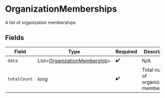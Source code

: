 # OrganizationMemberships

A list of organization memberships


## Fields

| Field                                                                              | Type                                                                               | Required                                                                           | Description                                                                        |
| ---------------------------------------------------------------------------------- | ---------------------------------------------------------------------------------- | ---------------------------------------------------------------------------------- | ---------------------------------------------------------------------------------- |
| `data`                                                                             | List\<[OrganizationMembership](../../models/components/OrganizationMembership.md)> | :heavy_check_mark:                                                                 | N/A                                                                                |
| `totalCount`                                                                       | *long*                                                                             | :heavy_check_mark:                                                                 | Total number of organization memberships<br/>                                      |